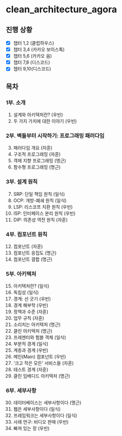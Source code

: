 # clean_architecture_agora

## 진행 상황
- [x] 챕터 1,2 (클럽하우스)
- [x] 챕터 3,4 (카카오 보이스톡)
- [x] 챕터 5,6 (카카오 음)
- [x] 챕터 7,8 (디스코드)
- [x] 챕터 9,10(디스코드)

## 목차
### 1부. 소개
1. 설계와 아키텍처란? (우빈)
2. 두 가지 가치에 대한 이야기 (우빈)

### 2부. 벽돌부터 시작하기: 프로그래밍 패러다임
3. 패러다임 개요 (자훈)
4. 구조적 프로그래밍 (자훈)
5. 객체 지향 프로그래밍 (명근)
6. 함수형 프로그래밍 (명근)

### 3부. 설계 원칙
7. SRP: 단일 책임 원칙 (일식)
8. OCP: 개방-폐쇄 원칙 (일식)
9. LSP: 리스코프 치환 원칙 (우빈)
10. ISP: 인터페이스 분리 원칙 (우빈)
11. DIP: 의존성 역전 원칙 (자훈)

### 4부. 컴포넌트 원칙
12. 컴포넌트 (자훈)
13. 컴포넌트 응집도 (명근)
14. 컴포넌트 결합 (명근)

### 5부. 아키텍처
15. 아키텍처란? (일식)
16. 독립성 (일식)
17. 경계: 선 긋기 (우빈)
18. 경계 해부학 (우빈)
19. 정책과 수준 (자훈)
20. 업무 규칙 (자훈)
21. 소리치는 아키텍처 (명근)
22. 클린 아키텍처 (명근)
23. 프레젠터와 험블 객체 (일식)
24. 부분적 경계 (일식)
25. 계층과 경계 (우빈)
26. 메인(Main) 컴포넌트 (우빈)
27. ‘크고 작은 모든’ 서비스들 (자훈)
28. 테스트 경계 (자훈)
29. 클린 임베디드 아키텍처 (명근)

### 6부. 세부사항
30. 데이터베이스는 세부사항이다 (명근)
31. 웹은 세부사항이다 (일식)
32. 프레임워크는 세부사항이다 (일식)
33. 사례 연구: 비디오 판매 (우빈)
34. 빠져 있는 장 (우빈)
